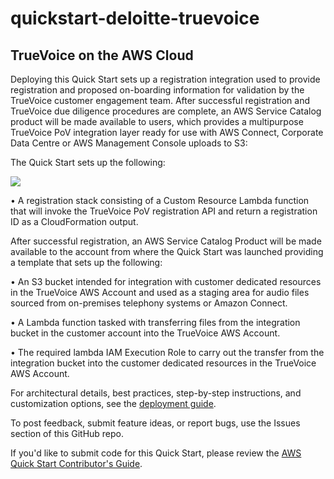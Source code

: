 # quickstart-deloitte-truevoice

## TrueVoice on the AWS Cloud

Deploying this Quick Start sets up a registration integration used to provide registration and proposed on-boarding information for validation by the TrueVoice customer engagement team. After successful registration and TrueVoice due diligence procedures are complete, an AWS Service Catalog product will be made available to users, which provides a multipurpose TrueVoice PoV integration layer ready for use with AWS Connect, Corporate Data Centre or AWS Management Console uploads to S3:

The Quick Start sets up the following:

![](https://raw.githubusercontent.com/TVdelit01/connect-integration-deloitte-truevoice/assets/TrueVoice-on-AWS-Cloud-Architecture.png)

•	A registration stack consisting of a Custom Resource Lambda function that will invoke the TrueVoice PoV registration API and return a registration ID as a CloudFormation output.

After successful registration, an AWS Service Catalog Product will be made available to the account from where the Quick Start was launched providing a template that sets up the following:

•	An S3 bucket intended for integration with customer dedicated resources in the TrueVoice AWS Account and used as a staging area for audio files sourced from on-premises telephony systems or Amazon Connect.

•	A Lambda function tasked with transferring files from the integration bucket in the customer account into the TrueVoice AWS Account.

•	The required lambda IAM Execution Role to carry out the transfer from the integration bucket into the customer dedicated resources in the TrueVoice AWS Account.

For architectural details, best practices, step-by-step instructions, and customization options, see the [deployment guide](http://to-be-updated).

To post feedback, submit feature ideas, or report bugs, use the Issues section of this GitHub repo.

If you'd like to submit code for this Quick Start, please review the [AWS Quick Start Contributor's Guide](https://aws-quickstart.github.io/).